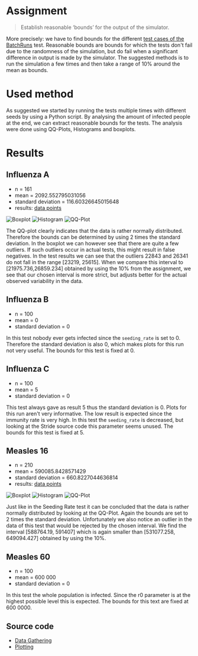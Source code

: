 # Assignment
> Establish reasonable ‘bounds’ for the output of the simulator.

More precisely: we have to find bounds for the different [test cases of the BatchRuns](https://github.com/broeckho/stride/blob/deb54e1e7be43e104aa404f83329640229f7c894/test/cpp/gtester/BatchRuns.cpp#L45-L49) test.
Reasonable bounds are bounds for which the tests don't fail due to the randomness of the simulation, but do fail when a significant difference in output is made by the simulator.
The suggested methods is to run the simulation a few times and then take a range of 10% around the mean as bounds.

# Used method
As suggested we started by running the tests multiple times with different seeds by using a Python script.
By analysing the amount of infected people at the end, we can extract reasonable bounds for the tests.
The analysis were done using QQ-Plots, Histograms and boxplots.

# Results
## Influenza A
 - n = 161
 - mean = 2092.552795031056
 - standard deviation = 116.60326645015648
 - results: [data points](assets/src/week2/influenza_a_data.txt)

![Boxplot](assets/images/week2/influenza_a_boxplot.png)
![Histogram](assets/images/week2/influenza_a_hist.png)
![QQ-Plot](assets/images/week2/influenza_a_qq.png)

The QQ-plot clearly indicates that the data is rather normally distributed.
Therefore the bounds can be determined by using 2 times the standard deviation.
In the boxplot we can however see that there are quite a few outliers. 
If such outliers occur in actual tests, this might result in false negatives.
In the test results we can see that the outliers 22843 and 26341 do not fall in the range [23219, 25615].
When we compare this interval to [21975.736,26859.234] obtained by using the 10% from the assignment, 
we see that our chosen interval is more strict, but adjusts better for the actual observed variability in the data.


## Influenza B
 - n = 100
 - mean = 0
 - standard deviation = 0

In this test nobody ever gets infected since the `seeding_rate` is set to 0.
Therefore the standard deviation is also 0, which makes plots for this run not very useful.
The bounds for this test is fixed at 0.

## Influenza C
 - n = 100
 - mean = 5
 - standard deviation = 0

This test always gave as result 5 thus the standard deviation is 0.
Plots for this run aren't very informative.
The low result is expected since the immunity rate is very high. In this test the `seeding_rate` is decreased, but looking at the Stride source code this parameter seems unused.
The bounds for this test is fixed at 5.


## Measles 16
 - n = 210
 - mean = 590085.8428571429
 - standard deviation = 660.8227044636814
 - results: [data points](assets/src/week2/measles_data.txt)

![Boxplot](assets/images/week2/measles_boxplot.png)
![Histogram](assets/images/week2/measles_hist.png)
![QQ-Plot](assets/images/week2/measles_qq.png)

Just like in the Seeding Rate test it can be concluded that the data is rather normally distributed by looking at the QQ-Plot.
Again the bounds are set to 2 times the standard deviation.
Unfortunately we also notice an outlier in the data of this test that would be rejected by the chosen interval.
We find the interval [588764.19, 591407] which is again smaller than [531077.258, 649094.427] obtained by using the 10%.


## Measles 60
 - n = 100
 - mean = 600 000
 - standard deviation = 0

In this test the whole population is infected. Since the r0 parameter is at the highest possible level this is expected.
The bounds for this text are fixed at 600 0000.

## Source code
 - [Data Gathering](assets/src/week2/mean.py)
 - [Plotting](assets/src/week2/plot.py)
